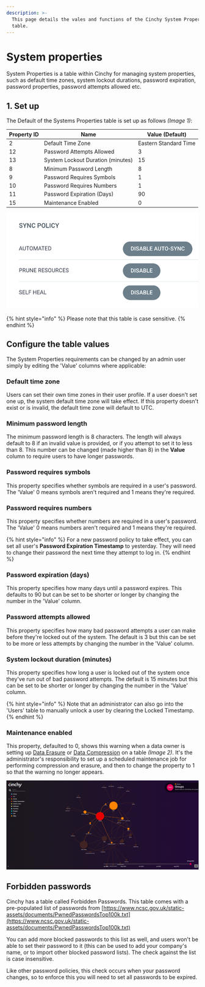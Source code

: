 ```yaml
---
description: >-
  This page details the vales and functions of the Cinchy System Properties
  table.
---
```


# System properties

System Properties is a table within Cinchy for managing system properties, such as default time zones, system lockout durations, password expiration, password properties, password attempts allowed etc.

## 1. Set up

The Default of the Systems Properties table is set up as follows _(Image 1)_:

| Property ID | Name                              | Value (Default)       |
| ----------- | --------------------------------- | --------------------- |
| 2           | Default Time Zone                 | Eastern Standard Time |
| 12          | Password Attempts Allowed         | 3                     |
| 13          | System Lockout Duration (minutes) | 15                    |
| 8           | Minimum Password Length           | 8                     |
| 9           | Password Requires Symbols         | 1                     |
| 10          | Password Requires Numbers         | 1                     |
| 11          | Password Expiration (Days)        | 90                    |
| 15          | Maintenance Enabled               | 0                     |

![Image 1: Default Set Up](<../../.gitbook/assets/image (482).png>)

{% hint style="info" %}
Please note that this table is case sensitive.
{% endhint %}

## Configure the table values

The System Properties requirements can be changed by an admin user simply by editing the 'Value' columns where applicable:

### Default time zone

Users can set their own time zones in their user profile. If a user doesn't set one up, the system default time zone will take effect. If this property doesn't exist or is invalid, the default time zone will default to UTC.

### Minimum password length

The minimum password length is 8 characters. The length will always default to 8 if an invalid value is provided, or if you attempt to set it to less than 8. This number can be changed (made higher than 8) in the **Value** column to require users to have longer passwords.

### Password requires symbols

This property specifies whether symbols are required in a user's password. The 'Value' 0 means symbols aren't required and 1 means they're required.

### Password requires numbers

This property specifies whether numbers are required in a user's password. The 'Value' 0 means numbers aren't required and 1 means they're required.

{% hint style="info" %}
For a new password policy to take effect, you can set all user's **Password Expiration Timestamp** to yesterday. They will need to change their password the next time they attempt to log in.
{% endhint %}

### Password expiration (days)

This property specifies how many days until a password expires. This defaults to 90 but can be set to be shorter or longer by changing the number in the 'Value' column.

### Password attempts allowed

This property specifies how many bad password attempts a user can make before they're locked out of the system. The default is 3 but this can be set to be more or less attempts by changing the number in the 'Value' column.

### System lockout duration (minutes)

This property specifies how long a user is locked out of the system once they've run out of bad password attempts. The default is 15 minutes but this can be set to be shorter or longer by changing the number in the 'Value' column.

{% hint style="info" %}
Note that an administrator can also go into the 'Users' table to manually unlock a user by clearing the Locked Timestamp.
{% endhint %}

### Maintenance enabled

This property, defaulted to 0, shows this warning when a data owner is setting up [Data Erasure](broken-reference) or [Data Compression](broken-reference) on a table _(Image 2)_. It's the administrator's responsibility to set up a scheduled maintenance job for performing compression and erasure, and then to change the property to 1 so that the warning no longer appears.

![Image 2: Data Compression](<../../.gitbook/assets/image (216).png>)

## Forbidden passwords

Cinchy has a table called Forbidden Passwords. This table comes with a pre-populated list of passwords from [https://www.ncsc.gov.uk/static-assets/documents/PwnedPasswordsTop100k.txt](https://www.ncsc.gov.uk/static-assets/documents/PwnedPasswordsTop100k.txt)

You can add more blocked passwords to this list as well, and users won't be able to set their password to it (this can be used to add your company's name, or to import other blocked password lists). The check against the list is case insensitive.

Like other password policies, this check occurs when your password changes, so to enforce this you will need to set all passwords to be expired.
